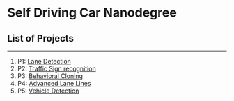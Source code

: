 # Self Driving Car Nanodegree

## List of Projects
--------------------
1. P1: [Lane Detection](https://github.com/sriharsha0806/CarND-LaneLines-P1)
2. P2: [Traffic Sign recognition](https://github.com/sriharsha0806/CarND-Traffic-Sign-Classifier-Project)
3. P3: [Behavioral Cloning](https://github.com/sriharsha0806/CarND-Behavioral-Cloning-P3)
4. P4: [Advanced Lane Lines](https://github.com/sriharsha0806/CarND-Advanced-Lane-Lines)
5. P5: [Vehicle Detection](https://github.com/sriharsha0806/CarND-Vehicle-Detection)
